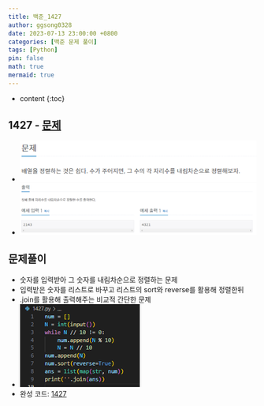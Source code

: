 ```yaml
---
title: 백준_1427
author: ggsong0328
date: 2023-07-13 23:00:00 +0800
categories: [백준 문제 풀이]
tags: [Python]
pin: false
math: true
mermaid: true
---
```


* content
{:toc}

## 1427 - [문제](https://www.acmicpc.net/problem/1427)
+ ![문제](/assets/images/1427_Q.png)
+ ![문제](/assets/images/1427_IO.png)
## 문제풀이
+ 숫자를 입력받아 그 숫자를 내림차순으로 정렬하는 문제
+ 입력받은 숫자를 리스트로 바꾸고 리스트의 sort와 reverse를 활용해 정렬한뒤
+ .join를 활용해 출력해주는 비교적 간단한 문제
+ ![코드](/assets/images/1427.png)
+ 완성 코드: [1427](https://github.com/ggsong0328/solved.ac/blob/solved.ac/1427.py)
